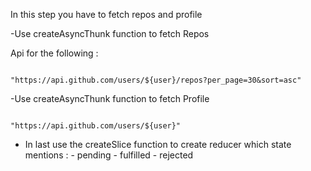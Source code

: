 In this step you have to fetch repos and profile

 -Use createAsyncThunk function to fetch Repos

Api for the following :

```text

"https://api.github.com/users/${user}/repos?per_page=30&sort=asc"

```

 -Use createAsyncThunk function to fetch Profile

```text

"https://api.github.com/users/${user}"

```

- In last use the createSlice function to create reducer which state mentions :
      - pending
      - fulfilled
      - rejected
